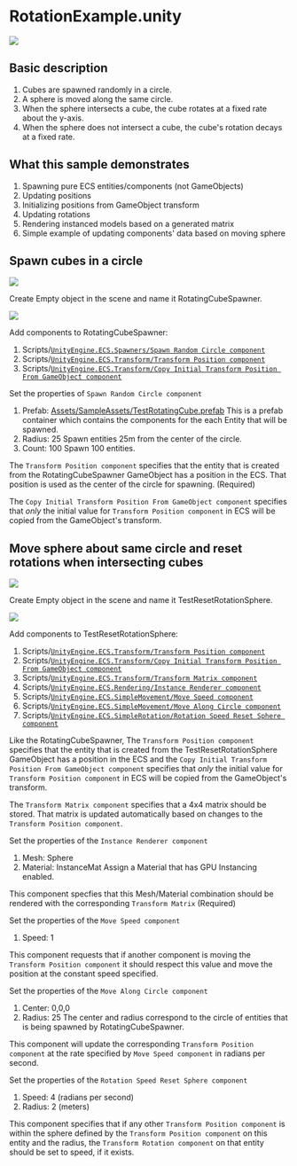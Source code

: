 # RotationExample.unity

![](https://media.giphy.com/media/3o7WIPjJUcuIEze5Ww/giphy.gif)

## Basic description

1. Cubes are spawned randomly in a circle.
2. A sphere is moved along the same circle.
3. When the sphere intersects a cube, the cube rotates at a fixed rate about the y-axis.
4. When the sphere does not intersect a cube, the cube's rotation decays at a fixed rate.

## What this sample demonstrates

1. Spawning pure ECS entities/components (not GameObjects)
2. Updating positions
3. Initializing positions from GameObject transform
3. Updating rotations
4. Rendering instanced models based on a generated matrix
5. Simple example of updating components' data based on moving sphere

## Spawn cubes in a circle

![](https://i.imgur.com/xGoyVjL.png)

Create Empty object in the scene and name it RotatingCubeSpawner.

![](https://i.imgur.com/GlQ7sMB.png)

Add components to RotatingCubeSpawner:
1. Scripts/[```UnityEngine.ECS.Spawners/Spawn Random Circle component```](https://hackmd.io/CYdghmCsIJwwtAZgGwGMTwCyQBwLDpAAxZgCMkZAZmFUZgKYNA==)
2. Scripts/[```UnityEngine.ECS.Transform/Transform Position component```](https://hackmd.io/GYJgrAzAhgxg7ADgLQBMpjEgLAiEkJShIAMARgJwBsApgIwXQl1lA===)
3. Scripts/[```UnityEngine.ECS.Transform/Copy Initial Transform Position From GameObject component```](https://hackmd.io/EwTgbGIOwBwIYFoBmckEYEBY5pgmAJnIgEZoEEDGwcApvWgKxA==)

Set the properties of ```Spawn Random Circle component```
1. Prefab: [Assets/SampleAssets/TestRotatingCube.prefab](https://hackmd.io/BwFgZsAMCmCsYFoAmBmF0EgOwoGwIEMAjAYwEYEjZgtpcVhcyCsg) 
This is a prefab container which contains the components for the each Entity that will be spawned. 
2. Radius: 25 
Spawn entities 25m from the center of the circle.
3. Count: 100
Spawn 100 entities.


The ```Transform Position component``` specifies that the entity that is created from the RotatingCubeSpawner GameObject has a position in the ECS. That position is used as the center of the circle for spawning. (Required)

The ```Copy Initial Transform Position From GameObject component``` specifies that _only_ the initial value for ```Transform Position component``` in ECS will be copied from the GameObject's transform. 

## Move sphere about same circle and reset rotations when intersecting cubes

![](https://i.imgur.com/GyBUpSo.png)

Create Empty object in the scene and name it TestResetRotationSphere.

![](https://i.imgur.com/7WmSLyN.png)

Add components to TestResetRotationSphere:
1. Scripts/[```UnityEngine.ECS.Transform/Transform Position component```](https://hackmd.io/GYJgrAzAhgxg7ADgLQBMpjEgLAiEkJShIAMARgJwBsApgIwXQl1lA===)
2. Scripts/[```UnityEngine.ECS.Transform/Copy Initial Transform Position From GameObject component```](https://hackmd.io/EwTgbGIOwBwIYFoBmckEYEBY5pgmAJnIgEZoEEDGwcApvWgKxA==)
3. Scripts/[```UnityEngine.ECS.Transform/Transform Matrix component```](https://hackmd.io/MYZgRgbAnDCGC0ATAZgVgQFlARnlCyA7PLAKYAMYYsiUqEY2QA==)
4. Scripts/[```UnityEngine.ECS.Rendering/Instance Renderer component```](https://hackmd.io/EYQwDAjAnGDGAsBaAZgDhKx9gTIk8sArIgGxgDsEwxAzKQKZghA=)
5. Scripts/[```UnityEngine.ECS.SimpleMovement/Move Speed component```](https://hackmd.io/GYZghgDAnA7AjAVgLQwEwDY5ICxgEbKwRhJQDGeEAHJuCHiEA===)
6. Scripts/[```UnityEngine.ECS.SimpleMovement/Move Along Circle component```](https://hackmd.io/JwRgxgZgzARgJgBgLQDYoCYAcSAsB2ApTCBbCYPYFAVnWoFMcxqg)
7. Scripts/[```UnityEngine.ECS.SimpleRotation/Rotation Speed Reset Sphere component```](https://hackmd.io/KYBgrALAbARgHHAtMGMBMiIGY0bmgEwxAjgHYQYBjARgDMQ4og==)

Like the RotatingCubeSpawner, The ```Transform Position component``` specifies that the entity that is created from the TestResetRotationSphere GameObject has a position in the ECS and the ```Copy Initial Transform Position From GameObject component``` specifies that _only_ the initial value for ```Transform Position component``` in ECS will be copied from the GameObject's transform. 

The ```Transform Matrix component``` specifies that a 4x4 matrix should be stored. That matrix is updated automatically based on changes to the ```Transform Position component```.

Set the properties of the ```Instance Renderer component```
1. Mesh: Sphere
2. Material: InstanceMat
Assign a Material that has GPU Instancing enabled.

This component specfies that this Mesh/Material combination should be rendered with the corresponding ```Transform Matrix``` (Required)

Set the properties of the ```Move Speed component```
1. Speed: 1

This component requests that if another component is moving the ```Transform Position component``` it should respect this value and move the position at the constant speed specified.

Set the properties of the ```Move Along Circle component```
1. Center: 0,0,0
2. Radius: 25
The center and radius correspond to the circle of entities that is being spawned by RotatingCubeSpawner.

This component will update the corresponding ```Transform Position component``` at the rate specified by ```Move Speed component``` in radians per second.

Set the properties of the ```Rotation Speed Reset Sphere component```
1. Speed: 4 (radians per second)
2. Radius: 2 (meters)

This component specifies that if any other ```Transform Position component``` is within the sphere defined by the ```Transform Position component``` on this entity and the radius, the ```Transform Rotation component``` on that entity should be set to speed, if it exists.


















